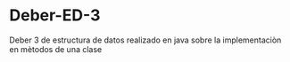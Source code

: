 # Deber-ED-3
Deber 3 de estructura de datos realizado en java sobre la implementaciòn en mètodos de una clase 
